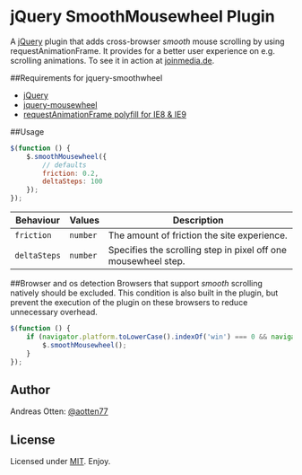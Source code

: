 jQuery SmoothMousewheel Plugin
=========================
A [jQuery](http://jquery.com/) plugin that adds cross-browser *smooth* mouse scrolling by using requestAnimationFrame. It provides for a better user experience on e.g. scrolling animations. To see it in action at [joinmedia.de](http://joinmedia.de).

##Requirements for jquery-smoothwheel

- [jQuery](https://github.com/jquery/jquery)
- [jquery-mousewheel](https://github.com/brandonaaron/jquery-mousewheel/)
- [requestAnimationFrame polyfill for IE8 & IE9](https://gist.github.com/paulirish/1579671)

##Usage
```js
$(function () {
    $.smoothMousewheel({
        // defaults
        friction: 0.2,
        deltaSteps: 100
    });
});
```

| Behaviour           | Values              | Description                                                                                                                                          |
| ------------------- | ------------------- | ---------------------------------------------------------------------------------------------------------------------------------------------------- |
| `friction`     | `number`  | The amount of friction the site experience. |
| `deltaSteps` | `number`   | Specifies the scrolling step in pixel off one mousewheel step.|


##Browser and os detection
Browsers that support *smooth* scrolling natively should be excluded. This condition is also built in the plugin, but prevent the execution of the plugin on these browsers to reduce unnecessary overhead.
```js
$(function () {
    if (navigator.platform.toLowerCase().indexOf('win') === 0 && navigator.userAgent.toLowerCase().indexOf('firefox') === -1) {
        $.smoothMousewheel();
    }
});
```

## Author

Andreas Otten: [@aotten77](https://twitter.com/aotten77)

## License

Licensed under [MIT](http://opensource.org/licenses/mit-license.php). Enjoy.
